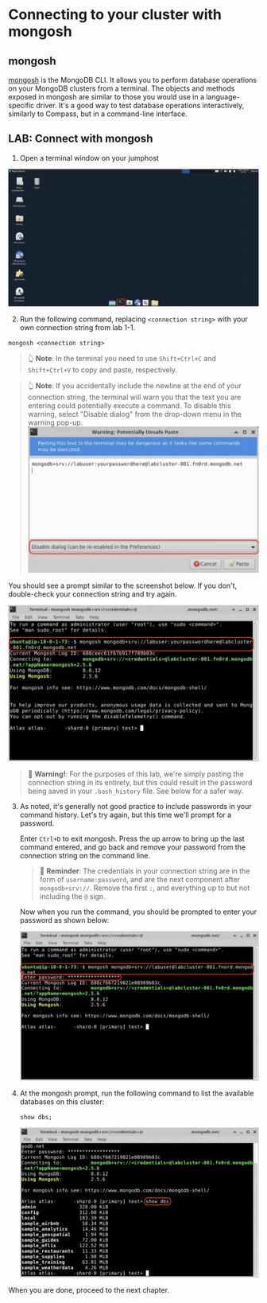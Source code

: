 # Connecting to your cluster with mongosh

## mongosh
[mongosh](https://www.mongodb.com/docs/mongodb-shell/) is the MongoDB CLI.
It allows you to perform database operations on
your MongoDB clusters from a terminal. The objects and methods exposed in
mongosh are similar to those you would use in a language-specific driver.
It's a good way to test database operations interactively, similarly to
Compass, but in a command-line interface.

## LAB: Connect with mongosh

1. Open a terminal window on your jumphost

![Jumphost desktop with the terminal icon highlighted](images/terminal-icon.png)

2. Run the following command, replacing `<connection string>` with your own
   connection string from lab 1-1.

  ```
  mongosh <connection string>
  ```

  > 👆 **Note**: In the terminal you need to use `Shift+Ctrl+C` and 
    `Shift+Ctrl+V` to copy and paste, respectively.

  > 👆 **Note**: If you accidentally include the newline at the end of your
    connection string, the terminal will warn you that the text you are entering
    could potentially execute a command. To disable this warning, select "Disable
    dialog" from the drop-down menu in the warning pop-up.
    ![Terminal paste warning](images/terminal-paste-warning.png)

  You should see a prompt similar to the screenshot below. If you don't,
  double-check your connection string and try again.

  ![Terminal window with a connection via mongosh](images/mongosh-connect.png)

  > 🚩 **Warning!**: For the purposes of this lab, we're simply pasting the
    connection string in its entirety, but this could result in the password
    being saved in your `.bash_history` file. See below for a safer way.

3. As noted, it's generally not good practice to include passwords in your
   command history. Let's try again, but this time we'll prompt for a password.

   Enter `Ctrl+D` to exit mongosh. Press the up arrow to bring up the last
   command entered, and go back and remove your password from the connection
   string on the command line.

   > 💭 **Reminder**: The credentials in your connection string are in the form
   of `username:password`, and are the next component after `mongodb+srv://`.
   Remove the first `:`, and everything up to but not including the `@` sign.

   Now when you run the command, you should be prompted to enter your password
   as shown below:

   ![Connecting to mongosh with no password](images/mongosh-connect-no-pass.png)

4. At the mongosh prompt, run the following command to list the available
   databases on this cluster:

   ```
   show dbs;
   ```

   ![mongosh list of databases](images/mongosh-show-dbs.png)

When you are done, proceed to the next chapter.
